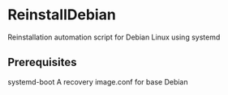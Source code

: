 # ReinstallDebian
Reinstallation automation script for Debian Linux using systemd

## Prerequisites
systemd-boot
A recovery image.conf for base Debian
